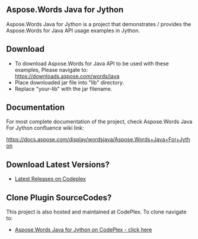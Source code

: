 ## Aspose.Words Java for Jython

Aspose.Words Java for Jython is a project that demonstrates / provides the Aspose.Words for Java API usage examples in Jython.

## Download

* To download Aspose.Words for Java API to be used with these examples, Please navigate to: https://downloads.aspose.com/words/java
* Place downloaded jar file into "lib" directory. 
* Replace "your-lib" with the jar filename.

## Documentation

For most complete documentation of the project, check Aspose.Words Java For Jython confluence wiki link:

https://docs.aspose.com/display/wordsjava/Aspose.Words+Java+For+Jython

## Download Latest Versions?

* [Latest Releases on Codeplex](https://asposewordsjavajython.codeplex.com/releases/view/619260)

## Clone Plugin SourceCodes?

This project is also hosted and maintained at CodePlex. To clone navigate to:

* [Aspose.Words Java for Jython on CodePlex - click here](https://asposewordsjavajython.codeplex.com/SourceControl/latest)

